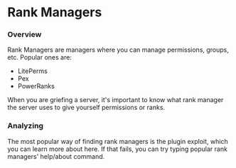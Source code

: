# Rank Managers

### Overview
Rank Managers are managers where you can manage permissions, groups, etc.
Popular ones are:
* LitePerms
* Pex
* PowerRanks

When you are griefing a server, it's important to know what rank manager the server uses to give yourself permissions or ranks.

### Analyzing
The most popular way of finding rank managers is the plugin exploit, which you can learn more about here.
If that fails, you can try typing popular rank managers' help/about command.
